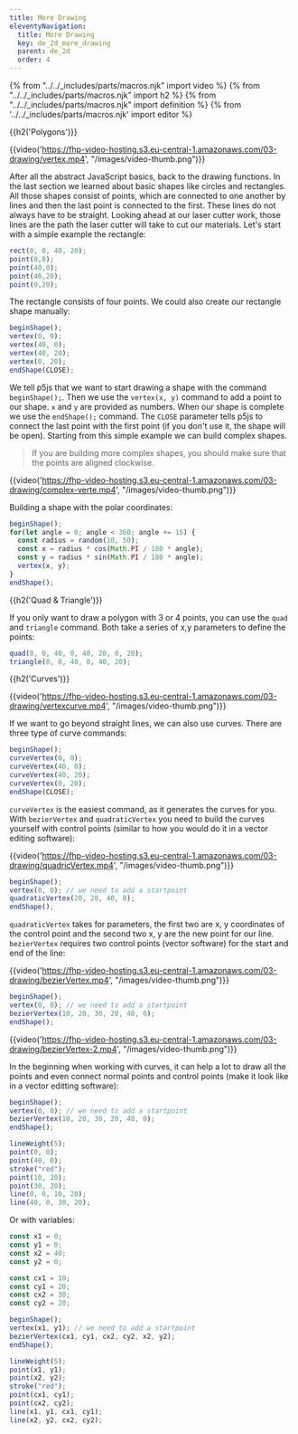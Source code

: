 ```yaml
---
title: More Drawing
eleventyNavigation:
  title: More Drawing
  key: de_2d_more_drawing
  parent: de_2d
  order: 4
---
```


{% from "../../_includes/parts/macros.njk" import video %}
{% from "../../_includes/parts/macros.njk" import h2 %}
{% from "../../_includes/parts/macros.njk" import definition %}
{% from '../../_includes/parts/macros.njk' import editor %}

{{h2('Polygons')}}

{{video('https://fhp-video-hosting.s3.eu-central-1.amazonaws.com/03-drawing/vertex.mp4', "/images/video-thumb.png")}}

After all the abstract JavaScript basics, back to the drawing functions. In the last section we learned about basic shapes like circles and rectangles. All those shapes consist of points, which are connected to one another by lines and then the last point is connected to the first. These lines do not always have to be straight. Looking ahead at our laser cutter work, those lines are the path the laser cutter will take to cut our materials. Let's start with a simple example the rectangle:

```js
rect(0, 0, 40, 20);
point(0,0);
point(40,0);
point(40,20);
point(0,20);
```

The rectangle consists of four points. We could also create our rectangle shape manually:

```js
beginShape();
vertex(0, 0);
vertex(40, 0);
vertex(40, 20);
vertex(0, 20);
endShape(CLOSE);
```

We tell p5js that we want to start drawing a shape with the command `beginShape();`. Then we use the `vertex(x, y)` command to add a point to our shape. `x` and `y` are provided as numbers. When our shape is complete we use the `endShape();` command. The `CLOSE` parameter tells p5js to connect the last point with the first point (if you don't use it, the shape will be open). Starting from this simple example we can build complex shapes.

> If you are building more complex shapes, you should make sure that the points are aligned clockwise.

{{video('https://fhp-video-hosting.s3.eu-central-1.amazonaws.com/03-drawing/complex-verte.mp4', "/images/video-thumb.png")}}

Building a shape with the polar coordinates:

```js
beginShape();
for(let angle = 0; angle < 360; angle += 15) {
  const radius = random(10, 50);
  const x = radius * cos(Math.PI / 180 * angle);
  const y = radius * sin(Math.PI / 180 * angle);
  vertex(x, y);
}
endShape();
```

{{h2('Quad & Triangle')}}

If you only want to draw a polygon with 3 or 4 points, you can use the `quad` and `triangle` command. Both take a series of x,y parameters to define the points:

```js
quad(0, 0, 40, 0, 40, 20, 0, 20);
triangle(0, 0, 40, 0, 40, 20);
```

{{h2('Curves')}}

{{video('https://fhp-video-hosting.s3.eu-central-1.amazonaws.com/03-drawing/vertexcurve.mp4', "/images/video-thumb.png")}}

If we want to go beyond straight lines, we can also use curves. There are three type of curve commands:

```js
beginShape();
curveVertex(0, 0);
curveVertex(40, 0);
curveVertex(40, 20);
curveVertex(0, 20);
endShape(CLOSE);
```

`curveVertex` is the easiest command, as it generates the curves for you. With `bezierVertex` and `quadraticVertex` you need to build the curves yourself with control points (similar to how you would do it in a vector editing software):

{{video('https://fhp-video-hosting.s3.eu-central-1.amazonaws.com/03-drawing/quadricVertex.mp4', "/images/video-thumb.png")}}

```js
beginShape();
vertex(0, 0); // we need to add a startpoint
quadraticVertex(20, 20, 40, 0);
endShape();
```

`quadraticVertex` takes for parameters, the first two are x, y coordinates of the control point and the second two x, y are the new point for our line. `bezierVertex` requires two control points (vector software) for the start and end of the line:

{{video('https://fhp-video-hosting.s3.eu-central-1.amazonaws.com/03-drawing/bezierVertex.mp4', "/images/video-thumb.png")}}

```js
beginShape();
vertex(0, 0); // we need to add a startpoint
bezierVertex(10, 20, 30, 20, 40, 0);
endShape();
```

{{video('https://fhp-video-hosting.s3.eu-central-1.amazonaws.com/03-drawing/bezierVertex-2.mp4', "/images/video-thumb.png")}}

In the beginning when working with curves, it can help a lot to draw all the points and even connect normal points and control points (make it look like in a vector editting software):

```js
beginShape();
vertex(0, 0); // we need to add a startpoint
bezierVertex(10, 20, 30, 20, 40, 0);
endShape();

lineWeight(5);
point(0, 0);
point(40, 0);
stroke("red");
point(10, 20);
point(30, 20);
line(0, 0, 10, 20);
line(40, 0, 30, 20);
```

Or with variables:

```js
const x1 = 0;
const y1 = 0;
const x2 = 40;
const y2 = 0;

const cx1 = 10;
const cy1 = 20;
const cx2 = 30;
const cy2 = 20;

beginShape();
vertex(x1, y1); // we need to add a startpoint
bezierVertex(cx1, cy1, cx2, cy2, x2, y2);
endShape();

lineWeight(5);
point(x1, y1);
point(x2, y2);
stroke("red");
point(cx1, cy1);
point(cx2, cy2);
line(x1, y1, cx1, cy1);
line(x2, y2, cx2, cy2);
```

